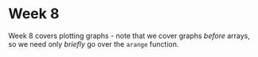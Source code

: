 # Week 8

Week 8 covers plotting graphs - note that we cover graphs *before* arrays, so we need only *briefly* go over the `arange` function. 
